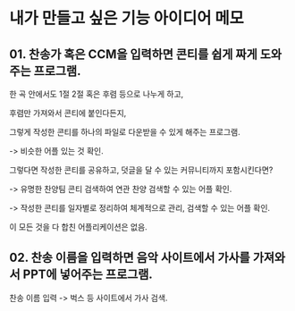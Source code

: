 # 내가 만들고 싶은 기능 아이디어 메모

## 01. 찬송가 혹은 CCM을 입력하면 콘티를 쉽게 짜게 도와주는 프로그램.

한 곡 안에서도 1절 2절 혹은 후렴 등으로 나누게 하고,

후렴만 가져와서 콘티에 붙인다든지,

그렇게 작성한 콘티를 하나의 파일로 다운받을 수 있게 해주는 프로그램.



->  비슷한 어플 있는 것 확인.

그렇다면 작성한 콘티를 공유하고, 덧글을 달 수 있는 커뮤니티까지 포함시킨다면?



-> 유명한 찬양팀 콘티 검색하여 연관 찬양 검색할 수 있는 어플 확인.

-> 작성한 콘티를 일자별로 정리하여 체계적으로 관리, 검색할 수 있는 어플 확인.



이 모든 것을 다 합친 어플리케이션은 없음.

## 02. 찬송 이름을 입력하면 음악 사이트에서 가사를 가져와서 PPT에 넣어주는 프로그램.

찬송 이름 입력 -> 벅스 등 사이트에서 가사 검색.